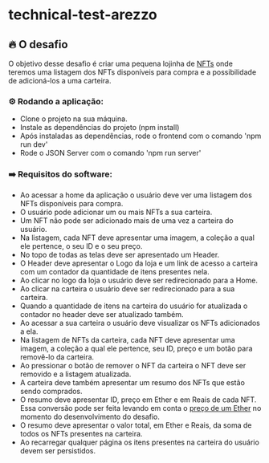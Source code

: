 # technical-test-arezzo

## 🔥 O desafio

O objetivo desse desafio é criar uma pequena lojinha de [NFTs](https://www.google.com/search?q=O+que+%C3%A9+um+NFT%3F) onde teremos uma listagem dos NFTs disponíveis para compra e a possibilidade de adicioná-los a uma carteira.

### ⚙ Rodando a aplicação:
- Clone o projeto na sua máquina.
- Instale as dependências do projeto (npm install)
- Após instaladas as dependências, rode o frontend com o comando 'npm run dev'
- Rode o JSON Server com o comando 'npm run server'

### ➡️ Requisitos do software:
- Ao acessar a home da aplicação o usuário deve ver uma listagem dos NFTs disponíveis para compra.
- O usuário pode adicionar um ou mais NFTs a sua carteira. 
- Um NFT não pode ser adicionado mais de uma vez a carteira do usuário.
- Na listagem, cada NFT deve apresentar uma imagem, a coleção a qual ele pertence, o seu ID e o seu preço.
- No topo de todas as telas deve ser apresentado um Header. 
- O Header deve apresentar o Logo da loja e um link de acesso a carteira com um contador da quantidade de itens presentes nela.
- Ao clicar no logo da loja o usuário deve ser redirecionado para a Home. 
- Ao clicar na carteira o usuário deve ser redirecionado para a sua carteira.
- Quando a quantidade de itens na carteira do usuário for atualizada o contador no header deve ser atualizado também.
- Ao acessar a sua carteira o usuário deve visualizar os NFTs adicionados a ela.
- Na listagem de NFTs da carteira, cada NFT deve apresentar uma imagem, a coleção a qual ele pertence, seu ID, preço e um botão para removê-lo da carteira. 
- Ao pressionar o botão de remover o NFT da carteira o NFT deve ser removido e a listagem atualizada.
- A carteira deve também apresentar um resumo dos NFTs que estão sendo comprados.
- O resumo deve apresentar ID, preço em Ether e em Reais de cada NFT. Essa conversão pode ser feita levando em conta o [preço de um Ether](https://www.google.com/search?q=Ethereum+to+Real) no momento do desenvolvimento do desafio.
- O resumo deve apresentar o valor total, em Ether e Reais, da soma de todos os NFTs presentes na carteira.
- Ao recarregar qualquer página os itens presentes na carteira do usuário devem ser persistidos.

